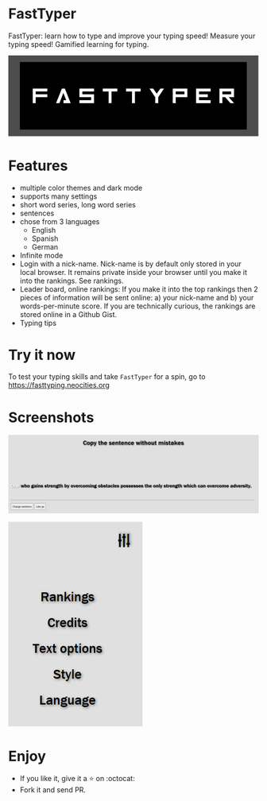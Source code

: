 # FastTyper
FastTyper: learn how to type and improve your typing speed! Measure your typing speed! Gamified learning for typing.

![FastTyper Logo](images/Logo_readme_FT_blackWhite.svg)

# Features
- multiple color themes and dark mode
- supports many settings
- short word series, long word series
- sentences
- chose from 3 languages
  - English
  - Spanish
  - German
- Infinite mode
- Login with a nick-name. Nick-name is by default only stored in your local browser. It remains private inside your browser until you make it into the rankings. See rankings.
- Leader board, online rankings: If you make it into the top rankings then 2 pieces of information will be sent online: a) your nick-name and b) your words-per-minute score. If you are technically curious, the rankings are stored online in a Github Gist.
- Typing tips

# Try it now

To test your typing skills and take `FastTyper` for a spin, go to https://fasttyping.neocities.org

# Screenshots

![FastTyper screenshot](images/Screenshot-main.png)

![FastTyper screenshot](images/Screenshot-settings.png)

# Enjoy

- If you like it, give it a :star: on :octocat:
- Fork it and send PR. 

